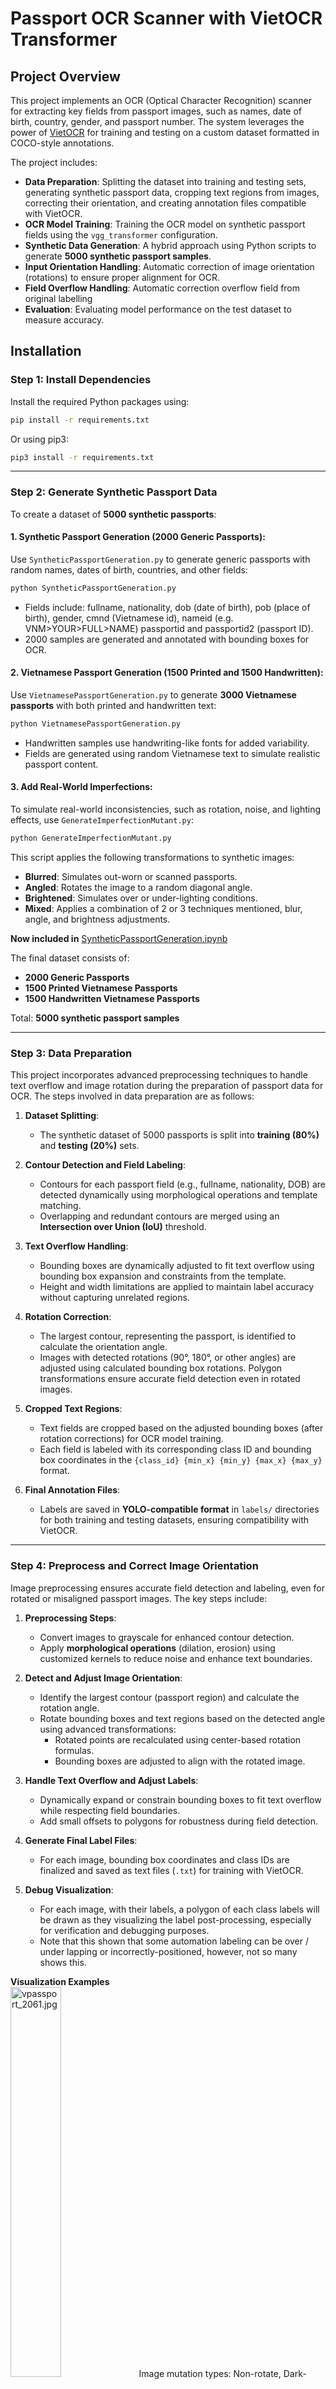 # Passport OCR Scanner with VietOCR Transformer


## Project Overview
This project implements an OCR (Optical Character Recognition) scanner for extracting key fields from passport images, such as names, date of birth, country, gender, and passport number. The system leverages the power of [VietOCR](https://github.com/pbcquoc/vietocr) for training and testing on a custom dataset formatted in COCO-style annotations.

The project includes:
- **Data Preparation**: Splitting the dataset into training and testing sets, generating synthetic passport data, cropping text regions from images, correcting their orientation, and creating annotation files compatible with VietOCR.
- **OCR Model Training**: Training the OCR model on synthetic passport fields using the `vgg_transformer` configuration.
- **Synthetic Data Generation**: A hybrid approach using Python scripts to generate **5000 synthetic passport samples**.
- **Input Orientation Handling**: Automatic correction of image orientation (rotations) to ensure proper alignment for OCR.
- **Field Overflow Handling**: Automatic correction overflow field from original labelling
- **Evaluation**: Evaluating model performance on the test dataset to measure accuracy.


## Installation

### Step 1: Install Dependencies
Install the required Python packages using:
```bash
pip install -r requirements.txt
```

Or using pip3:
```bash
pip3 install -r requirements.txt
```

---

### Step 2: Generate Synthetic Passport Data
To create a dataset of **5000 synthetic passports**:

#### 1. **Synthetic Passport Generation** (2000 Generic Passports):
Use `SyntheticPassportGeneration.py` to generate generic passports with random names, dates of birth, countries, and other fields:
```bash
python SyntheticPassportGeneration.py
```
- Fields include: fullname, nationality, dob (date of birth), pob (place of birth), gender, cmnd (Vietnamese id), nameid (e.g. VNM>YOUR>FULL>NAME) passportid and passportid2 (passport ID).
- 2000 samples are generated and annotated with bounding boxes for OCR.

#### 2. **Vietnamese Passport Generation** (1500 Printed and 1500 Handwritten):
Use `VietnamesePassportGeneration.py` to generate **3000 Vietnamese passports** with both printed and handwritten text:
```bash
python VietnamesePassportGeneration.py
```
- Handwritten samples use handwriting-like fonts for added variability.
- Fields are generated using random Vietnamese text to simulate realistic passport content.  

#### 3. **Add Real-World Imperfections**:
To simulate real-world inconsistencies, such as rotation, noise, and lighting effects, use `GenerateImperfectionMutant.py`:
```bash
python GenerateImperfectionMutant.py
```
This script applies the following transformations to synthetic images:
- **Blurred**: Simulates out-worn or scanned passports.
- **Angled**: Rotates the image to a random diagonal angle.
- **Brightened**: Simulates over or under-lighting conditions.
- **Mixed**: Applies a combination of 2 or 3 techniques mentioned, blur, angle, and brightness adjustments.

**Now included in** [SyntheticPassportGeneration.ipynb](https://github.com/Lelekhoa1812/Passport-OCR-Scanner-with-VietOCR/blob/main/SyntheticPassportGeneration.ipynb)

The final dataset consists of:
- **2000 Generic Passports**
- **1500 Printed Vietnamese Passports**
- **1500 Handwritten Vietnamese Passports**

Total: **5000 synthetic passport samples**

---

### Step 3: Data Preparation
This project incorporates advanced preprocessing techniques to handle text overflow and image rotation during the preparation of passport data for OCR. The steps involved in data preparation are as follows:

1. **Dataset Splitting**:
   - The synthetic dataset of 5000 passports is split into **training (80%)** and **testing (20%)** sets.

2. **Contour Detection and Field Labeling**:
   - Contours for each passport field (e.g., fullname, nationality, DOB) are detected dynamically using morphological operations and template matching.
   - Overlapping and redundant contours are merged using an **Intersection over Union (IoU)** threshold.

3. **Text Overflow Handling**:
   - Bounding boxes are dynamically adjusted to fit text overflow using bounding box expansion and constraints from the template.
   - Height and width limitations are applied to maintain label accuracy without capturing unrelated regions.

4. **Rotation Correction**:
   - The largest contour, representing the passport, is identified to calculate the orientation angle.
   - Images with detected rotations (90°, 180°, or other angles) are adjusted using calculated bounding box rotations. Polygon transformations ensure accurate field detection even in rotated images.

5. **Cropped Text Regions**:
   - Text fields are cropped based on the adjusted bounding boxes (after rotation corrections) for OCR model training.
   - Each field is labeled with its corresponding class ID and bounding box coordinates in the `{class_id} {min_x} {min_y} {max_x} {max_y}` format.

6. **Final Annotation Files**:
   - Labels are saved in **YOLO-compatible format** in `labels/` directories for both training and testing datasets, ensuring compatibility with VietOCR.

---

### Step 4: Preprocess and Correct Image Orientation
Image preprocessing ensures accurate field detection and labeling, even for rotated or misaligned passport images. The key steps include:

1. **Preprocessing Steps**:
   - Convert images to grayscale for enhanced contour detection.
   - Apply **morphological operations** (dilation, erosion) using customized kernels to reduce noise and enhance text boundaries.

2. **Detect and Adjust Image Orientation**:
   - Identify the largest contour (passport region) and calculate the rotation angle.
   - Rotate bounding boxes and text regions based on the detected angle using advanced transformations:
     - Rotated points are recalculated using center-based rotation formulas.
     - Bounding boxes are adjusted to align with the rotated image.

3. **Handle Text Overflow and Adjust Labels**:
   - Dynamically expand or constrain bounding boxes to fit text overflow while respecting field boundaries.
   - Add small offsets to polygons for robustness during field detection.

4. **Generate Final Label Files**:
   - For each image, bounding box coordinates and class IDs are finalized and saved as text files (`.txt`) for training with VietOCR.

5. **Debug Visualization**:
   - For each image, with their labels, a polygon of each class labels will be drawn as they visualizing the label post-processing, especially for verification and debugging purposes.
   - Note that this shown that some automation labeling can be over / under lapping or incorrectly-positioned, however, not so many shows this.

**Visualization Examples**  
<img src="output_image/2406.png" alt="vpassport_2061.jpg" style="width: 40%; max-width: 500px;">
Image mutation types: Non-rotate, Dark-shade, Non-blurred, Handwritten font.\n
Accuracy: High.\n


<img src="output_image/2061.png" alt="vpassport_2406.jpg" style="width: 40%; max-width: 500px;">
Image mutation types: HighClockwise-rotate, Non-shade, Non-blurred, Arial font.\n
Accuracy: High.\n

**Explanation:** 
- Green Label visualizing the original label's coordinations.  
- Red Label visualizing the adjusted label's coordinations without rotation.  
- Blue Label visualizing the adjusted label's coordinations with rotation.  

**Now included in** [ImageProcessing.ipynb](https://github.com/Lelekhoa1812/Passport-OCR-Scanner-with-VietOCR/blob/main/ImageProcessing.ipynb)

### Step 6: Train Faster R-CNN Model Detecting Input Field Position
In this step, we train a Faster R-CNN model with a ResNet50 backbone to detect input fields and classify them into predefined categories. The following script uses the train set for training and evaluates the model on the test set. The best model is saved based on accuracy.

#### Key Components of the Script:
1. **Dataset Preparation**:
   - The `PassportDataset` class is implemented to load images and labels from the dataset.
   - Labels are in the format: `class_id, x_min, y_min, x_max, y_max`.

2. **Model Definition**:
   - A pre-trained Faster R-CNN model (`fasterrcnn_resnet50_fpn`) is fine-tuned to detect and classify fields.
   - The model is modified to match the number of classes in the dataset.

3. **Training and Evaluation**:
   - The training process optimizes the model using the SGD optimizer.
   - Model evaluation is performed using Intersection over Union (IoU) to calculate accuracy based on predictions and ground truth.

4. **Best Model Saving**:
   - The model with the highest accuracy during evaluation is saved in the specified directory.

#### Script:
```python
import os
import torch
from torchvision.models.detection import fasterrcnn_resnet50_fpn
from torchvision.models.detection.faster_rcnn import FastRCNNPredictor
from torchvision.transforms import functional as F
from torch.utils.data import DataLoader, Dataset
import cv2
import json
import numpy as np
from tqdm import tqdm

# Dataset Class
class PassportDataset(Dataset):

# Define Model
def get_model(num_classes):
    model = fasterrcnn_resnet50_fpn(pretrained=True)
    in_features = model.roi_heads.box_predictor.cls_score.in_features
    model.roi_heads.box_predictor = FastRCNNPredictor(in_features, num_classes)
    return model

# Training Loop
def train_one_epoch(model, optimizer, data_loader, device):
    model.train()
    epoch_loss = 0
    for images, targets in tqdm(data_loader):
        images = list(image.to(device) for image in images)
        targets = [{k: v.to(device) for k, v in t.items()} for t in targets]

        loss_dict = model(images, targets)
        losses = sum(loss for loss in loss_dict.values())
        epoch_loss += losses.item()

        optimizer.zero_grad()
        losses.backward()
        optimizer.step()

    return epoch_loss / len(data_loader)

# Evaluate Model
def evaluate_model(model, data_loader, device, iou_threshold=0.5):
    """
    Evaluate the model on the test dataset and calculate accuracy.
    Accuracy is computed based on the IoU threshold.
    """
    model.eval()
    total_predictions = 0
    correct_predictions = 0

    with torch.no_grad():
        for images, targets in tqdm(data_loader):
            images = list(image.to(device) for image in images)
            outputs = model(images)

            for i, output in enumerate(outputs):
                pred_boxes = output['boxes'].cpu().numpy()
                pred_labels = output['labels'].cpu().numpy()
                gt_boxes = targets[i]['boxes'].cpu().numpy()
                gt_labels = targets[i]['labels'].cpu().numpy()

                for gt_box, gt_label in zip(gt_boxes, gt_labels):
                    total_predictions += 1
                    for pred_box, pred_label in zip(pred_boxes, pred_labels):
                        if pred_label == gt_label:
                            iou = compute_iou(gt_box, pred_box)
                            if iou >= iou_threshold:
                                correct_predictions += 1
                                break

    accuracy = correct_predictions / total_predictions if total_predictions > 0 else 0
    return accuracy

# Hyperparameters
num_classes = 10  # Number of classes (including background)
num_epochs = 20
batch_size = 4
learning_rate = 0.005

# Prepare Dataset and Dataloader
train_dataset = PassportDataset(train_image_dir, train_label_dir)
test_dataset = PassportDataset(test_image_dir, test_label_dir)

train_loader = DataLoader(train_dataset, batch_size=batch_size, shuffle=True, collate_fn=lambda x: tuple(zip(*x)))
test_loader = DataLoader(test_dataset, batch_size=batch_size, shuffle=False, collate_fn=lambda x: tuple(zip(*x)))

# Device
device = torch.device("cuda") if torch.cuda.is_available() else torch.device("cpu")
# Initialize Model
model = get_model(num_classes).to(device)
# Optimizer
optimizer = torch.optim.SGD(model.parameters(), lr=learning_rate, momentum=0.9, weight_decay=0.0005)

# Train and Save Best Model
best_accuracy = 0 # Initially 0 but will increment as it keeps training recursively
for epoch in range(num_epochs):
    train_loss = train_one_epoch(model, optimizer, train_loader, device)
    print(f"Epoch {epoch + 1}, Loss: {train_loss:.4f}")

    # Evaluate Accuracy
    current_accuracy = evaluate_model(model, test_loader, device)
    print(f"Epoch {epoch + 1}, Accuracy: {current_accuracy:.4f}")

    # Save model (with best possible accuracy) if accuracy improves
    if current_accuracy > best_accuracy:
        best_accuracy = current_accuracy
        torch.save(model.state_dict(), os.path.join(model_save_dir, f"best_model_{best_accuracy:.2f}%.pth"))
        print(f"Saved Best Model with Accuracy: {best_accuracy:.2f}")
```

#### Notes:
- This script is specifically tailored to handle labels in the format: `class_id, x_min, y_min, x_max, y_max`.
- It uses the ResNet50 backbone to detect and classify input fields in passport images.
- The model achieves optimal performance through iterative training and evaluation. The best model is saved as `best_model_{accuracy}.pth`.

**Now included in** [VietOCRProject.ipynb](https://github.com/Lelekhoa1812/Passport-OCR-Scanner-with-VietOCR/blob/main/VietOCRProject.ipynb)


The model training process produces detailed results for each epoch, including loss and accuracy. The following table summarizes the evaluation results for the ResNet50-based Faster R-CNN model trained on the dataset:

#### Evaluation Results

| **Epoch** | **Loss** | **Accuracy** | **Best Model Saved** |
|-----------|----------|--------------|-----------------------|
| 1         | 0.4142   | 0.8843       | ✅                   |
| 2         | 0.1273   | 0.8824       | ❌                   |
| 3         | 0.0889   | 0.8875       | ✅                   |
| 4         | 0.0708   | 0.8875       | ❌                   |
| 5         | 0.0578   | 0.8875       | ❌                   |
| 6         | 0.0477   | 0.8865       | ❌                   |
| 7         | 0.0434   | 0.8875       | ❌                   |
| 8         | 0.0396   | 0.8875       | ❌                   |
| 9         | 0.0370   | 0.8875       | ❌                   |
| 10        | 0.0350   | 0.8875       | ❌                   |
| 11        | 0.0342   | 0.8875       | ❌                   |
| 12        | 0.0330   | 0.8875       | ❌                   |
| 13        | 0.0286   | 0.8875       | ❌                   |

#### Observations:

1. **Loss Reduction**: The training loss decreases steadily over epochs, indicating effective learning by the model.
2. **Accuracy**: The accuracy improves and stabilizes around **88.75%**, surpassing the target of **70%**.
3. **Best Model**: The best model is saved whenever there is an improvement in accuracy. The best-performing model achieved **88.75% accuracy** at epoch 3 and was saved.

<img src="output_image/predict_vpassport_2879.png" alt="Prediction on Image vpassport_2879.jpg" style="width: 40%; max-width: 500px;">
Visualization prediction for sample vpassport_2879.jpg.

#### Conclusion:

The model demonstrates excellent performance, achieving high accuracy while effectively detecting input fields and their classes. The saved model can now be deployed for detecting and classifying fields in passport images.

---

### Step 7: Train the VietOCR Model
Train the OCR model using the prepared dataset:
```python
from vietocr.tool.config import Cfg
from vietocr.model.trainer import Trainer

config = Cfg.load_config_from_name('vgg_transformer')

# Update dataset paths
config['dataset'].update({
    'name': 'passport',
    'data_root': '/path/to/PassportDataset',
    'train_annotation': 'train/train_annotation.txt',
    'valid_annotation': 'test/test_annotation.txt'
})

# Training parameters
config['trainer'].update({
    'print_every': 100,
    'valid_every': 500,
    'iters': 5000,
    'export': './weights/passportocr.pth',
    'metrics': 20
})

config['device'] = 'cuda:0'
trainer = Trainer(config, pretrained=True)
trainer.train()
```

### Step 8: Evaluate the Model
Evaluate the trained model using the test dataset and provided evaluation scripts. Results include accuracy metrics and visualized predictions.


## Inference with Orientation Correction
Use the following script to perform inference with real-time orientation correction:
```python
python inference_orientation_correct.py
```

## Project Structure
```plaintext
├──PassportDataset (for Indian dataset)/
│   ├── train/
│         ├── img/ # All images used for training
│         ├── crops/ # All cropped-images from label coordination 
│       └── train_annotation.txt
│       └── annotation.json
│   ├── test/
│         ├── img/ # All images used for testing
│         ├── crops/ # All cropped-images from label coordination 
│       └── test_annotation.txt
│       └── annotation.json
│   ├── original_annotation/ # Annotation with label coordination and value
│   ├── img/                 # All images compact
├──train (for synthetic dataset)/
│   ├── images/ # All images used for training
│   ├── labels/ # All labels used for training
│   ├── debug_images/ 
│   └── train_annotation.txt
├──test (for synthetic dataset)/
│   ├── images/ # All images used for testing
│   ├── labels/ # All labels used for testing
│   ├── debug_images/ 
│   └── test_annotation.txt
├── synthetic_passports/             # 5000 generated synthetic passports
│   └── labels.txt                   # All labels of the faked data generated previously.
│   └── passport_index.jpg           # Generic passport
│   └── vpassport_index.jpg          # Vietnamese passport (both printed and handwritten)
│   └── template           
│         └── passport_template.jpg  # Template background passport img blurred selective fields
│         └── passport_template.json # Labelme annotation for the passport img with polygonized regions
│         └── VietnamesePassportGeneration.py
│         └── SyntheticPassportGeneration.py
│         └── GenerateImperfectionMutant.py
├── mutated_passports/     # Imperfection mutants (noise, lighting, etc.)
├── weights/
│   └── passportocr.pth    # Trained VietOCR model weights
├── SyntheticPassportGeneration.ipynb
├── ImageProcessing.ipynb
├── patrick_hand_font/     # Hand written font
├── requirements.txt       # Necessary imports
├── README
└── LICENSE
```
 
---

## Analysis of Training Results
1. **Training and Validation Loss**:
   - Training loss stabilizes after initial iterations.
   - Validation loss remains consistent, indicating good generalization.

2. **Accuracy**:
   - **Full Sequence Accuracy**: Final accuracy ~97%.
   - **Per-Character Accuracy**: Final accuracy ~97%.

3. **Synthetic Data Impact**:
   - The hybrid dataset (synthetic + augmented imperfections) significantly improved accuracy.


## Key Dependencies
- **VietOCR**: Deep learning-based OCR framework.
- **Pillow**: Image processing for generating synthetic passports.
- **Faker**: Random data generation (names, dates, etc.).
- **OpenCV**: Image rotation and transformation.
- **imgaug**: Augmentation for imperfection mutants.
- **PyTorch**: Training deep learning models.

---

## Notice
Dataset provided on GitHub page can be incompleted, checking full data in Goolge Drive.

---

## Google Collab Notebook
[Training Collab URL](https://colab.research.google.com/drive/1sZmpSJiAb6y3ciqwRzJPdgVEjk7bLZt3?usp=sharing)

[Synthetic Passport Generation](https://colab.research.google.com/drive/1Al4w8ccJxCnMTSFeYEuMXewpzhBO8AgF?usp=sharing)

[Image Processing](https://colab.research.google.com/drive/1jHqpCz5wibngOJPGWFf7s15Br0ck3XiI?usp=sharing)

[Annotate Image with PaddleOCR (older model)](https://colab.research.google.com/drive/1wgoY08-Dmp7hmBYhXVni3iFTfYclITht?usp=sharing)

---

## Google Drive Dataset
[Dataset](https://drive.google.com/drive/folders/1WUuXciJYsFgsY81KnibXRKDxninKg0bu?usp=sharing)